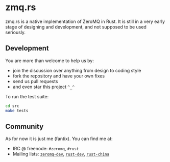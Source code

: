 zmq.rs
======

zmq.rs is a native implementation of ZeroMQ in Rust. It is still in a very early stage
of designing and development, and not supposed to be used seriously.

## Development ##

You are more than welcome to help us by:

* join the discussion over anything from design to coding style
* fork the repository and have your own fixes
* send us pull requests
* and even star this project `^_^`

To run the test suite:

```bash
cd src
make tests
```

## Community ##

As for now it is just me (fantix). You can find me at:

* IRC @ freenode: `#zeromq`, `#rust`
* Mailing lists:
[`zeromq-dev`](http://lists.zeromq.org/mailman/listinfo/zeromq-dev),
[`rust-dev`](https://mail.mozilla.org/listinfo/rust-dev),
[`rust-china`](https://groups.google.com/forum/#!forum/rust-china)

